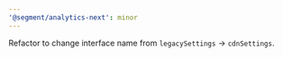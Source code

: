 ```yaml
---
'@segment/analytics-next': minor
---
```

Refactor to change interface name from `legacySettings` -> `cdnSettings`.
